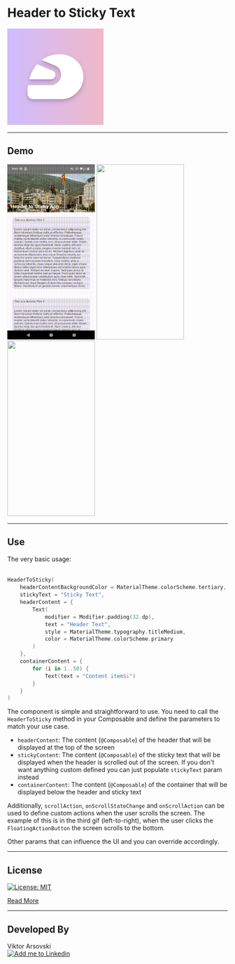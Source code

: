 # Header to Sticky Text

<img alt="logo" height="220" src="pics/github_repo_pic.png" width="220"/>

------

## Demo
<img src="pics/main_screen.gif" width="200" height="400"/> <img src="pics/button_1.gif" width="200" height="400"/> <img src="pics/button_2.gif" width="200" height="400"/>

------
## Use

The very basic usage: 

```kotlin

HeaderToSticky(
    headerContentBackgroundColor = MaterialTheme.colorScheme.tertiary,
    stickyText = "Sticky Text",
    headerContent = {
        Text(
            modifier = Modifier.padding(32.dp),
            text = "Header Text",
            style = MaterialTheme.typography.titleMedium,
            color = MaterialTheme.colorScheme.primary
        )
    },
    containerContent = {
        for (i in 1..50) {
            Text(text = "Content item$i")
        }
    }
)

````

The component is simple and straightforward to use. You need to call the `HeaderToSticky` method in your Composable and define the parameters to match your use case.
- `headerContent`: The content (`@Composable`) of the header that will be displayed at the top of the screen
- `stickyContent`: The content (`@Composable`) of the sticky text that will be displayed when the header is scrolled out of the screen. If you don't want anything custom defined you can just populate `stickyText` param instead
- `containerContent`: The content (`@Composable`) of the container that will be displayed below the header and sticky text

Additionally, `scrollAction`, `onScrollStateChange` and `onScrollAction` can be used to define custom actions when the user scrolls the screen.
The example of this is in the third gif (left-to-right), when the user clicks the `FloatingActionButton` the screen scrolls to the bottom.


Other params that can influence the UI and you can override accordingly.

------

## License
[![License: MIT](https://img.shields.io/badge/License-MIT-yellow.svg)](https://opensource.org/licenses/MIT)


[Read More](LICENSE)

------

## Developed By
Viktor Arsovski
</br>
<a href="https://mk.linkedin.com/in/varsovski">
<img alt="Add me to Linkedin" src="http://is.gd/u42ILV" width="96" height="96"/>
</a>
